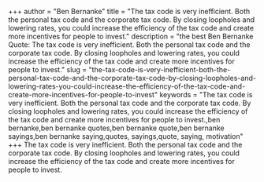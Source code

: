 +++
author = "Ben Bernanke"
title = "The tax code is very inefficient. Both the personal tax code and the corporate tax code. By closing loopholes and lowering rates, you could increase the efficiency of the tax code and create more incentives for people to invest."
description = "the best Ben Bernanke Quote: The tax code is very inefficient. Both the personal tax code and the corporate tax code. By closing loopholes and lowering rates, you could increase the efficiency of the tax code and create more incentives for people to invest."
slug = "the-tax-code-is-very-inefficient-both-the-personal-tax-code-and-the-corporate-tax-code-by-closing-loopholes-and-lowering-rates-you-could-increase-the-efficiency-of-the-tax-code-and-create-more-incentives-for-people-to-invest"
keywords = "The tax code is very inefficient. Both the personal tax code and the corporate tax code. By closing loopholes and lowering rates, you could increase the efficiency of the tax code and create more incentives for people to invest.,ben bernanke,ben bernanke quotes,ben bernanke quote,ben bernanke sayings,ben bernanke saying,quotes, sayings,quote, saying, motivation"
+++
The tax code is very inefficient. Both the personal tax code and the corporate tax code. By closing loopholes and lowering rates, you could increase the efficiency of the tax code and create more incentives for people to invest.
